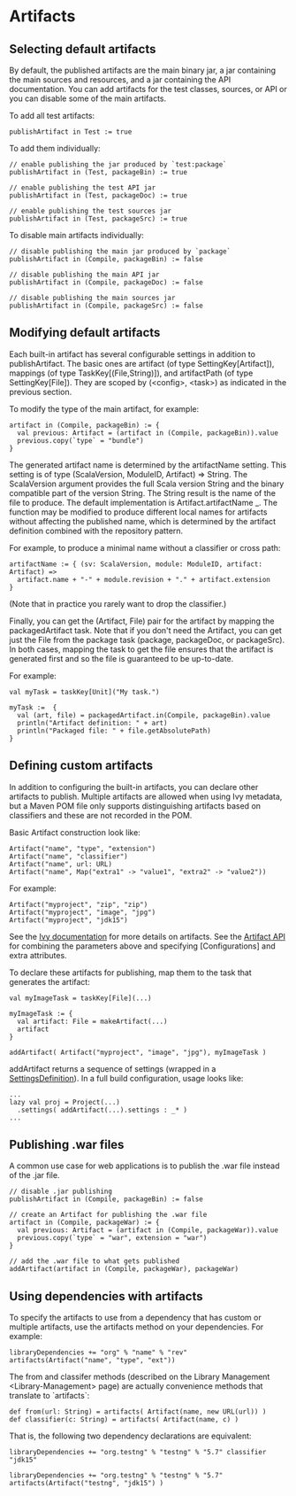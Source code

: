 Artifacts
=========

Selecting default artifacts
---------------------------

By default, the published artifacts are the main binary jar, a jar
containing the main sources and resources, and a jar containing the API
documentation. You can add artifacts for the test classes, sources, or
API or you can disable some of the main artifacts.

To add all test artifacts:

    publishArtifact in Test := true

To add them individually:

    // enable publishing the jar produced by `test:package`
    publishArtifact in (Test, packageBin) := true

    // enable publishing the test API jar
    publishArtifact in (Test, packageDoc) := true

    // enable publishing the test sources jar
    publishArtifact in (Test, packageSrc) := true

To disable main artifacts individually:

    // disable publishing the main jar produced by `package`
    publishArtifact in (Compile, packageBin) := false

    // disable publishing the main API jar
    publishArtifact in (Compile, packageDoc) := false

    // disable publishing the main sources jar
    publishArtifact in (Compile, packageSrc) := false

Modifying default artifacts
---------------------------

Each built-in artifact has several configurable settings in addition to
publishArtifact. The basic ones are artifact (of type
SettingKey[Artifact]), mappings (of type TaskKey[(File,String)]), and
artifactPath (of type SettingKey[File]). They are scoped by
(\<config\>, \<task\>) as indicated in the previous section.

To modify the type of the main artifact, for example:

    artifact in (Compile, packageBin) := {
      val previous: Artifact = (artifact in (Compile, packageBin)).value
      previous.copy(`type` = "bundle")
    }

The generated artifact name is determined by the artifactName setting.
This setting is of type (ScalaVersion, ModuleID, Artifact) =\> String.
The ScalaVersion argument provides the full Scala version String and the
binary compatible part of the version String. The String result is the
name of the file to produce. The default implementation is
Artifact.artifactName \_. The function may be modified to produce
different local names for artifacts without affecting the published
name, which is determined by the artifact definition combined with the
repository pattern.

For example, to produce a minimal name without a classifier or cross
path:

    artifactName := { (sv: ScalaVersion, module: ModuleID, artifact: Artifact) =>
      artifact.name + "-" + module.revision + "." + artifact.extension
    }

(Note that in practice you rarely want to drop the classifier.)

Finally, you can get the (Artifact, File) pair for the artifact by
mapping the packagedArtifact task. Note that if you don't need the
Artifact, you can get just the File from the package task (package,
packageDoc, or packageSrc). In both cases, mapping the task to get the
file ensures that the artifact is generated first and so the file is
guaranteed to be up-to-date.

For example:

    val myTask = taskKey[Unit]("My task.")

    myTask :=  {
      val (art, file) = packagedArtifact.in(Compile, packageBin).value
      println("Artifact definition: " + art)
      println("Packaged file: " + file.getAbsolutePath)
    }

Defining custom artifacts
-------------------------

In addition to configuring the built-in artifacts, you can declare other
artifacts to publish. Multiple artifacts are allowed when using Ivy
metadata, but a Maven POM file only supports distinguishing artifacts
based on classifiers and these are not recorded in the POM.

Basic Artifact construction look like:

    Artifact("name", "type", "extension")
    Artifact("name", "classifier")
    Artifact("name", url: URL)
    Artifact("name", Map("extra1" -> "value1", "extra2" -> "value2"))

For example:

    Artifact("myproject", "zip", "zip")
    Artifact("myproject", "image", "jpg")
    Artifact("myproject", "jdk15")

See the [Ivy
documentation](http://ant.apache.org/ivy/history/2.3.0/ivyfile/dependency-artifact.html)
for more details on artifacts. See the [Artifact
API](../../api/sbt/Artifact$.html) for combining the parameters above
and specifying [Configurations] and extra attributes.

To declare these artifacts for publishing, map them to the task that
generates the artifact:

    val myImageTask = taskKey[File](...)

    myImageTask := {
      val artifact: File = makeArtifact(...)
      artifact
    }

    addArtifact( Artifact("myproject", "image", "jpg"), myImageTask )

addArtifact returns a sequence of settings (wrapped in a
[SettingsDefinition](../../api/#sbt.Init$SettingsDefinition)). In a full
build configuration, usage looks like:

    ...
    lazy val proj = Project(...)
      .settings( addArtifact(...).settings : _* )
    ...

Publishing .war files
---------------------

A common use case for web applications is to publish the .war file
instead of the .jar file.

    // disable .jar publishing 
    publishArtifact in (Compile, packageBin) := false 

    // create an Artifact for publishing the .war file 
    artifact in (Compile, packageWar) := {
      val previous: Artifact = (artifact in (Compile, packageWar)).value
      previous.copy(`type` = "war", extension = "war") 
    } 

    // add the .war file to what gets published 
    addArtifact(artifact in (Compile, packageWar), packageWar) 

Using dependencies with artifacts
---------------------------------

To specify the artifacts to use from a dependency that has custom or
multiple artifacts, use the artifacts method on your dependencies. For
example:

    libraryDependencies += "org" % "name" % "rev" artifacts(Artifact("name", "type", "ext"))

The from and classifer methods (described on the
Library Management \<Library-Management\> page) are actually convenience
methods that translate to \`artifacts\`:

    def from(url: String) = artifacts( Artifact(name, new URL(url)) )
    def classifier(c: String) = artifacts( Artifact(name, c) )

That is, the following two dependency declarations are equivalent:

    libraryDependencies += "org.testng" % "testng" % "5.7" classifier "jdk15"

    libraryDependencies += "org.testng" % "testng" % "5.7" artifacts(Artifact("testng", "jdk15") )
